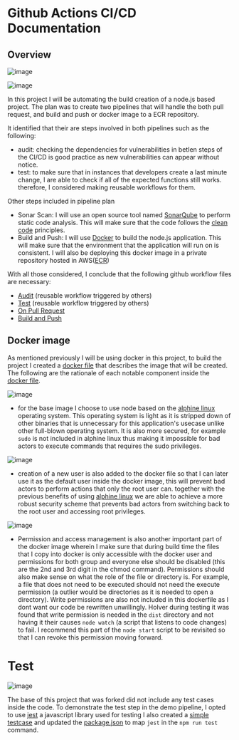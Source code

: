 # Github Actions CI/CD Documentation

## Overview

![image](https://github.com/user-attachments/assets/f7e0d036-8eb6-403a-b275-405a8f674cda)

![image](https://github.com/user-attachments/assets/256d597e-bc3c-4b3b-8faf-5007fe29b38e)

In this project I will be automating the build creation of a node.js based project. The plan was to create two pipelines that will handle the both pull request, and build and push or docker image to a ECR repository. 

It identified that their are steps involved in both pipelines such as the following: 
- audit: checking the dependencies for vulnerabilities in betIen steps of the CI/CD is good practice as new vulnerabilities can appear without notice.
- test: to make sure that in instances that developers create a last minute change, I are able to check if all of the expected functions still works.
therefore, I considered making reusable workflows for them.

Other steps included in pipeline plan
- Sonar Scan: I will use an open source tool named [SonarQube](https://www.sonarsource.com/products/sonarqube/) to perform static code analysis. This will make sure that the code follows the [clean code](https://docs.sonarsource.com/sonarqube-server/latest/core-concepts/clean-code/definition/) principles.
- Build and Push: I will use [Docker](https://www.docker.com/) to build the node.js application. This will make sure that the environment that the application will run on is consistent. I will also be deploying this docker image in a private repository hosted in AWS([ECR](https://aws.amazon.com/ecr/))

With all those considered, I conclude that the following github workflow files are necessary:
- [Audit](.github/workflows/audit-dependency.yaml) (reusable workflow triggered by others)
- [Test](.github/workflows/run-test-cases.yaml) (reusable workflow triggered by others)
- [On Pull Request](.github/workflows/pull-request-check.yml)
- [Build and Push](.github/workflows/run-test-cases.yaml)

## Docker image

As mentioned previously I will be using docker in this project, to build the project I created a [docker file](Dockerfile) that describes the image that will be created. The following are the rationale of each notable component inside the [docker file](Dockerfile).

![image](https://github.com/user-attachments/assets/cf761607-f759-416a-9e8f-7fd62df026a0)
- for the base image I choose to use node based on the [alphine linux](https://alpinelinux.org/) operating system. This operating system is light as it is stripped down of other binaries that is unnecessary for this application's usecase unlike other full-blown operating system. It is also more secured, for example `sudo` is not included in alphine linux thus making it impossible for bad actors to execute commands that requires the sudo privileges.

![image](https://github.com/user-attachments/assets/bc698b32-4c41-4f61-822c-dc383d5423c4)
- creation of a new user is also added to the docker file so that I can later use it as the default user inside the docker image, this will prevent bad actors to perform actions that only the root user can. together with the previous benefits of using [alphine linux](https://alpinelinux.org/) we are able to achieve a more robust security scheme that prevents bad actors from switching back to the root user and accessing root privileges.

![image](https://github.com/user-attachments/assets/0c117b83-86f1-4f37-be3f-cce9de175fe6)
- Permission and access management is also another important part of the docker image wherein I make sure that during build time the files that I copy into docker is only accessible with the docker user and permissions for both group and everyone else should be disabled (this are the 2nd and 3rd digit in the chmod command). Permissions should also make sense on what the role of the file or directory is. For example, a file that does not need to be executed should not need the execute permission (a outlier would be directories as it is needed to open a directory). Write permissions are also not included in this dockerfile as I dont want our code be rewritten unwillingly. HoIver during testing it was found that write permission is needed in the `dist` directory and not having it their causes `node watch` (a script that listens to code changes) to fail. I recommend this part of the `node start` script to be revisited so that I can revoke this permission moving forward.


# Test

![image](https://github.com/user-attachments/assets/88398623-6f33-457d-8d73-907be5857d74)

The base of this project that was forked did not include any test cases inside the code. To demonstrate the test step in the demo pipeline, I opted to use [jest](https://jestjs.io/) a javascript library used for testing I also created a [simple testcase](test/sum.test.js) and updated the [package.json](package.json) to map `jest` in the `npm run test` command.

